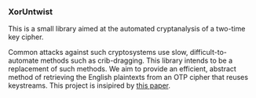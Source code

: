### XorUntwist

This is a small library aimed at the automated cryptanalysis of a two-time key cipher.

Common attacks against such cryptosystems use slow, difficult-to-automate methods such as crib-dragging. This library intends to be a replacement of such methods. We aim to provide an efficient, abstract method of retrieving the English plaintexts from an OTP cipher that reuses keystreams. This project is insipired by [this paper](https://www.cs.jhu.edu/~jason/papers/mason+al.ccs06.pdf).
